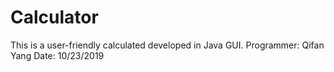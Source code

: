 # Calculator
This is a user-friendly calculated developed in Java GUI. 
Programmer: Qifan Yang Date: 10/23/2019
